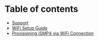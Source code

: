# Table of contents

* [Support](README.md)
* [WiFi Setup Guide](wifi-configuration.md)
* [Provisioning iSMP4 via WiFi Connection](provisioning-ismp4-via-wifi-connection.md)

